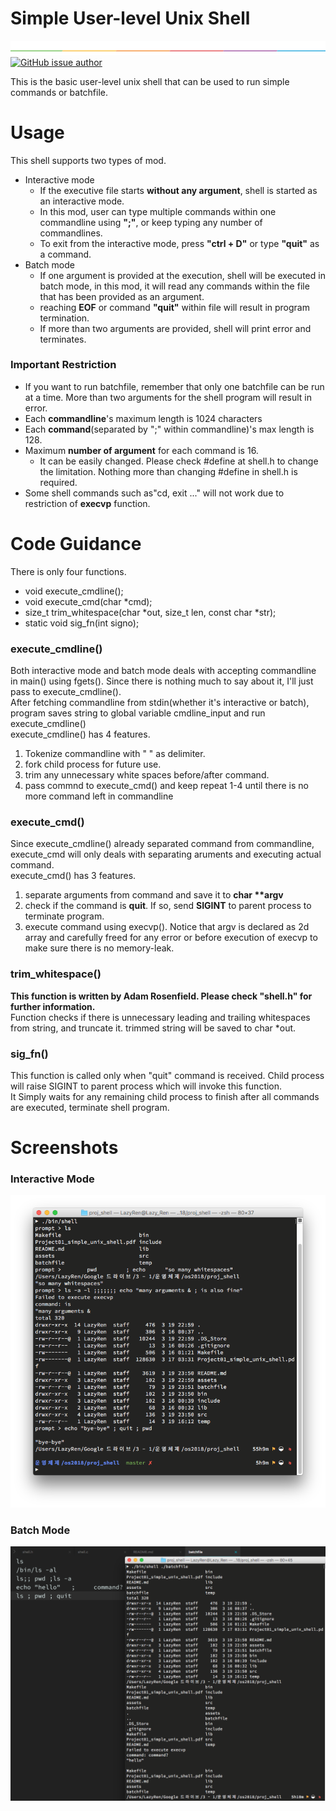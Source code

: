 # Simple User-level Unix Shell
![SPLIT](./assets/split.png)
[![GitHub issue author](https://img.shields.io/badge/author-Dae%20In%20Lee-blue.svg)](https://hconnect.hanyang.ac.kr/2014004893)

This is the basic user-level unix shell that can be used to run simple commands or batchfile.

# Usage

This shell supports two types of mod.
- Interactive mode
	- If the executive file starts **without any argument**, shell is started as an interactive mode.
	- In this mod, user can type multiple commands within one commandline using **";"**, or keep typing any number of commandlines.
	- To exit from the interactive mode, press **"ctrl + D"** or type **"quit"** as a command.
- Batch mode
	- If one argument is provided at the execution, shell will be executed in batch mode, in this mod, it will read any commands within the file that has been provided as an argument.
	- reaching **EOF** or command **"quit"** within file will result in program termination.
	- If more than two arguments are provided, shell will print error and terminates.

### Important Restriction

- If you want to run batchfile, remember that only one batchfile can be run at a time. More than two arguments for the shell program will result in error.
- Each **commandline**'s maximum length is 1024 characters 
- Each **command**(separated by ";" within commandline)'s max length is 128.
- Maximum **number of argument** for each command is 16. 
	- It can be easily changed. Please check #define at shell.h to change the limitation. Nothing more than changing #define in shell.h is required.
- Some shell commands such as"cd, exit ..." will not work due to restriction of **execvp** function.


# Code Guidance

There is only four functions.

- void execute_cmdline();
- void execute_cmd(char *cmd);
- size_t trim_whitespace(char *out, size_t len, const char *str);
- static void sig_fn(int signo);

### execute_cmdline()

Both interactive mode and batch mode deals with accepting commandline in main() using fgets(). Since there is nothing much to say about it, I'll just pass to execute_cmdline().<br/>
After fetching commandline from stdin(whether it's interactive or batch), program saves string to global variable cmdline_input and run execute_cmdline()<br/>
execute_cmdline() has 4 features.
1. Tokenize commandline with " " as delimiter.
2. fork child process for future use.
3. trim any unnecessary white spaces before/after command.
4. pass commnd to execute_cmd() and keep repeat 1-4 until there is no more command left in commandline

### execute_cmd()

Since execute_cmdline() already separated command from commandline, execute_cmd will only deals with separating aruments and executing actual command.<br/>
execute_cmd() has 3 features.
1. separate arguments from command and save it to **char \*\*argv**
2. check if the command is **quit**. If so, send **SIGINT** to parent process to terminate program.
3. execute command using execvp().
Notice that argv is declared as 2d array and carefully freed for any error or before execution of execvp to make sure there is no memory-leak.

### trim_whitespace()

**This function is written by Adam Rosenfield. Please check "shell.h" for further information.**<br/>
Function checks if there is unnecessary leading and trailing whitespaces from string, and truncate it. trimmed string will be saved to char *out.

### sig_fn()

This function is called only when "quit" command is received. Child process will raise SIGINT to parent process which will invoke this function.<br/>
It Simply waits for any remaining child process to finish after all commands are executed, terminate shell program.

# Screenshots

### Interactive Mode
![INTERACTIVE](./assets/interactive.png)

### Batch Mode
![BATCH](./assets/batch.png)













